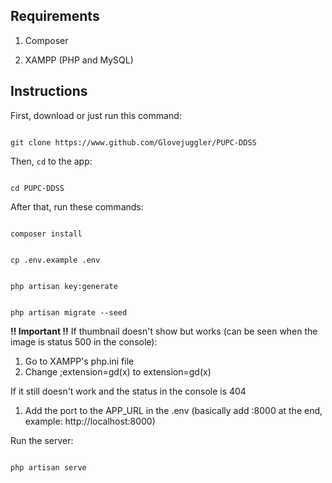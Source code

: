 ## Requirements

1. Composer

2. XAMPP (PHP and MySQL)

  

## Instructions

  

First, download or just run this command:

```

git clone https://www.github.com/Glovejuggler/PUPC-DDSS

```

  

Then, `cd` to the app:

```

cd PUPC-DDSS

```

  

After that, run these commands:

```

composer install

```

```

cp .env.example .env

```

```

php artisan key:generate

```

```

php artisan migrate --seed

```

**!! Important !!**
If thumbnail doesn't show but works (can be seen when the image is status 500 in the console):
1. Go to XAMPP's php.ini file
2. Change ;extension=gd(x) to extension=gd(x)

If it still doesn't work and the status in the console is 404
1. Add the port to the APP_URL in the .env (basically add :8000 at the end, example: http://localhost:8000)
  

Run the server:

```

php artisan serve

```